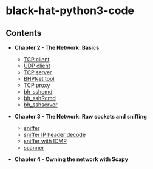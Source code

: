 # black-hat-python3-code

Contents
------------

- **Chapter 2 - The Network: Basics**
  
  - [TCP client](https://github.com/edoardottt/black-hat-python3-code/blob/master/tcp_client.py)
  - [UDP client](https://github.com/edoardottt/black-hat-python3-code/blob/master/udp_client.py)
  - [TCP server](https://github.com/edoardottt/black-hat-python3-code/blob/master/tcp_server.py)
  - [BHPNet tool](https://github.com/edoardottt/black-hat-python3-code/blob/master/bhpnet.py)
  - [TCP proxy](https://github.com/edoardottt/black-hat-python3-code/blob/master/tcp_proxy.py)
  - [bh_sshcmd](https://github.com/edoardottt/black-hat-python3-code/blob/master/bh_sshcmd.py)
  - [bh_sshRcmd](https://github.com/edoardottt/black-hat-python3-code/blob/master/bh_sshRcmd.py)
  - [bh_sshserver](https://github.com/edoardottt/black-hat-python3-code/blob/master/bh_sshserver.py)

- **Chapter 3 - The Network: Raw sockets and sniffing**

  - [sniffer](https://github.com/edoardottt/black-hat-python3-code/blob/master/sniffer.py)
  - [sniffer IP header decode](https://github.com/edoardottt/black-hat-python3-code/blob/master/sniffer_ip_header_decode.py)
  - [sniffer with ICMP](https://github.com/edoardottt/black-hat-python3-code/blob/master/sniffer_with_icmp.py)
  - [scanner](https://github.com/edoardottt/black-hat-python3-code/blob/master/scanner.py)

- **Chapter 4 - Owning the network with Scapy**
